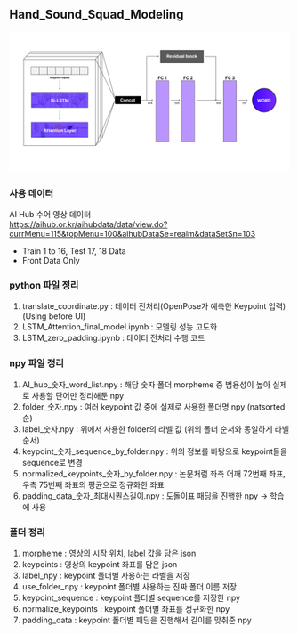 ## Hand_Sound_Squad_Modeling
<img src="Architecture.png">

### 사용 데이터  
AI Hub 수어 영상 데이터  
https://aihub.or.kr/aihubdata/data/view.do?currMenu=115&topMenu=100&aihubDataSe=realm&dataSetSn=103  
- Train 1 to 16, Test 17, 18 Data
- Front Data Only

### python 파일 정리
1. translate_coordinate.py : 데이터 전처리(OpenPose가 예측한 Keypoint 입력)(Using before UI)
2. LSTM_Attention_final_model.ipynb : 모델링 성능 고도화
3. LSTM_zero_padding.ipynb : 데이터 전처리 수행 코드

### npy 파일 정리
1. AI_hub_숫자_word_list.npy : 해당 숫자 폴더 morpheme 중 범용성이 높아 실제로 사용할 단어만 정리해둔 npy
2. folder_숫자.npy : 여러 keypoint 값 중에 실제로 사용한 폴더명 npy (natsorted 순)
3. label_숫자.npy : 위에서 사용한 folder의 라벨 값 (위의 폴더 순서와 동일하게 라벨 순서)
4. keypoint_숫자_sequence_by_folder.npy : 위의 정보를 바탕으로 keypoint들을 sequence로 변경
5. normalized_keypoints_숫자_by_folder.npy : 논문처럼 좌측 어깨 72번째 좌표, 우측 75번째 좌표의 평균으로 정규화한 좌표
6. padding_data_숫자_최대시퀀스길이.npy : 도돌이표 패딩을 진행한 npy -> 학습에 사용

### 폴더 정리
1. morpheme : 영상의 시작 위치, label 값을 담은 json
2. keypoints : 영상의 keypoint 좌표를 담은 json
3. label_npy : keypoint 폴더별 사용하는 라벨을 저장
4. use_folder_npy : keypoint 폴더별 사용하는 진짜 폴더 이름 저장
5. keypoint_sequence : keypoint 폴더별 sequence를 저장한 npy
6. normalize_keypoints : keypoint 폴더별 좌표를 정규화한 npy
7. padding_data : keypoint 폴더별 패딩을 진행해서 길이를 맞춰준 npy
